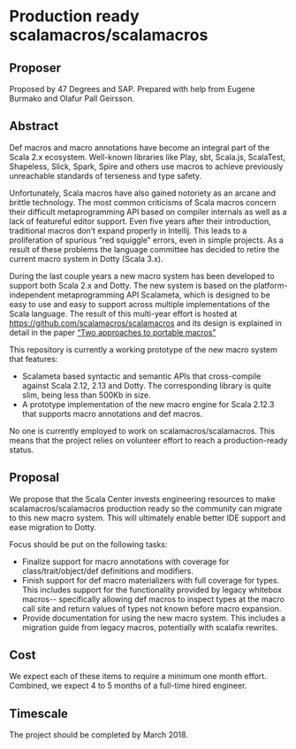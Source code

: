 # Production ready scalamacros/scalamacros

## Proposer

Proposed by 47 Degrees and SAP. Prepared with help from Eugene Burmako
and Olafur Pall Geirsson.

## Abstract

Def macros and macro annotations have become an integral part of the
Scala 2.x ecosystem. Well-known libraries like Play, sbt, Scala.js,
ScalaTest, Shapeless, Slick, Spark, Spire and others use macros to
achieve previously unreachable standards of terseness and type safety.

Unfortunately, Scala macros have also gained notoriety as an arcane
and brittle technology. The most common criticisms of Scala macros
concern their difficult metaprogramming API based on compiler
internals as well as a lack of featureful editor support. Even five
years after their introduction, traditional macros don’t expand
properly in Intellij. This leads to a proliferation of spurious “red
squiggle” errors, even in simple projects. As a result of these
problems the language committee has decided to retire the current
macro system in Dotty (Scala 3.x).

During the last couple years a new macro system has been developed to
support both Scala 2.x and Dotty. The new system is based on the
platform-independent metaprogramming API Scalameta, which is designed
to be easy to use and easy to support across multiple implementations
of the Scala language. The result of this multi-year effort is hosted
at https://github.com/scalamacros/scalamacros and its design is
explained in detail in the paper
[“Two approaches to portable macros”][gestalt]

This repository is currently a working prototype of the new macro
system that features:

- Scalameta based syntactic and semantic APIs that cross-compile
  against Scala 2.12, 2.13 and Dotty. The corresponding library is
  quite slim, being less than 500Kb in size.
- A prototype implementation of the new macro engine for Scala 2.12.3
  that supports macro annotations and def macros.

No one is currently employed to work on scalamacros/scalamacros. This
means that the project relies on volunteer effort to reach a
production-ready status.

## Proposal

We propose that the Scala Center invests engineering resources to make
scalamacros/scalamacros production ready so the community can migrate
to this new macro system. This will ultimately enable better IDE
support and ease migration to Dotty.

Focus should be put on the following tasks:

- Finalize support for macro annotations with coverage for
  class/trait/object/def definitions and modifiers.
- Finish support for def macro materializers with full coverage for
  types. This includes support for the functionality provided by
  legacy whitebox macros-- specifically allowing def macros to inspect
  types at the macro call site and return values of types not known
  before macro expansion.
- Provide documentation for using the new macro system. This includes
  a migration guide from legacy macros, potentially with scalafix
  rewrites.


## Cost

We expect each of these items to require a minimum one month
effort. Combined, we expect 4 to 5 months of a full-time hired
engineer.

## Timescale

The project should be completed by March 2018.

[gestalt]: https://www.dropbox.com/s/2xzcczr3q77veg1/gestalt.pdf

